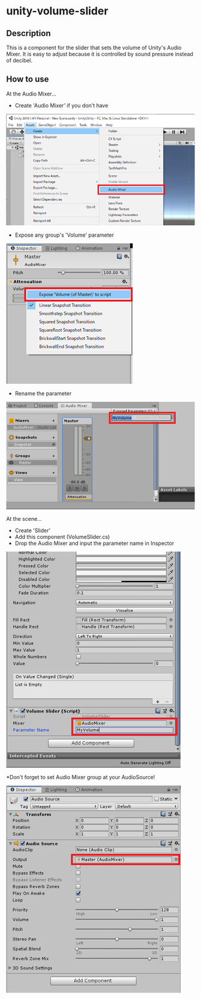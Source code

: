 # unity-volume-slider

## Description
This is a component for the slider that sets the volume of Unity's Audio Mixer.
It is easy to adjust because it is controlled by sound pressure instead of decibel.

## How to use
At the Audio Mixer...

- Create 'Audio Mixer' if you don't have

![screenshot](https://github.com/neuneu9/unity-volume-slider/blob/images/create_audio_mixer.png)

- Expose any group's 'Volume' parameter

![screenshot](https://github.com/neuneu9/unity-volume-slider/blob/images/expose_volume.png)

- Rename the parameter

![screenshot](https://github.com/neuneu9/unity-volume-slider/blob/images/rename_parameter.png)

At the scene...

- Create 'Slider'
- Add this component (VolumeSlider.cs)
- Drop the Audio Mixer and input the parameter name in Inspector

![screenshot](https://github.com/neuneu9/unity-volume-slider/blob/images/inspector_setup.png)

*Don't forget to set Audio Mixer group at your AudioSource!

![screenshot](https://github.com/neuneu9/unity-volume-slider/blob/images/audio_source.png)
